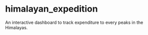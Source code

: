 # himalayan_expedition
An interactive dashboard to track expenditure to every peaks in the Himalayas.
